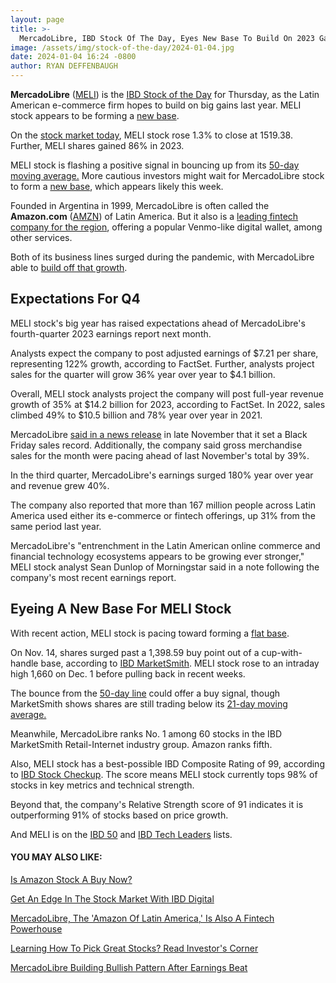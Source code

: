 ```yaml
---
layout: page
title: >-
  MercadoLibre, IBD Stock Of The Day, Eyes New Base To Build On 2023 Gains
image: /assets/img/stock-of-the-day/2024-01-04.jpg
date: 2024-01-04 16:24 -0800
author: RYAN DEFFENBAUGH
---
```







**MercadoLibre** ([MELI](https://research.investors.com/quote.aspx?symbol=MELI)) is the [IBD Stock of the Day](https://www.investors.com/category/research/ibd-stock-of-the-day/) for Thursday, as the Latin American e-commerce firm hopes to build on big gains last year. MELI stock appears to be forming a [new base](https://www.investors.com/ibd-university/how-to-buy/bases-overview-1/).


On the [stock market today](https://www.investors.com/news/stock-market-today-stock-market-news/?), MELI stock rose 1.3% to close at 1519.38. Further, MELI shares gained 86% in 2023.


MELI stock is flashing a positive signal in bouncing up from its [50-day moving average.](https://www.investors.com/how-to-invest/investors-corner/the-basics-use-the-50-day-moving-average-to-pinpoint-opportunity-or-risk/) More cautious investors might wait for MercadoLibre stock to form a [new base](https://www.investors.com/how-to-invest/investors-corner/investor-basics-why-learning-base-patterns-gets-the-ball-rolling/), which appears likely this week.


Founded in Argentina in 1999, MercadoLibre is often called the **Amazon.com** ([AMZN](https://research.investors.com/quote.aspx?symbol=AMZN)) of Latin America. But it also is a [leading fintech company for the region](https://www.investors.com/research/the-new-america/meli-stock-mercadolibre-growth-powered-by-ecommerce-fintech/), offering a popular Venmo-like digital wallet, among other services.


Both of its business lines surged during the pandemic, with MercadoLibre able to [build off that growth](https://www.investors.com/research/the-new-america/meli-stock-mercadolibre-growth-powered-by-ecommerce-fintech/).


Expectations For Q4
-------------------


MELI stock's big year has raised expectations ahead of MercadoLibre's fourth-quarter 2023 earnings report next month.


Analysts expect the company to post adjusted earnings of $7.21 per share, representing 122% growth, according to FactSet. Further, analysts project sales for the quarter will grow 36% year over year to $4.1 billion.


Overall, MELI stock analysts project the company will post full-year revenue growth of 35% at $14.2 billion for 2023, according to FactSet. In 2022, sales climbed 49% to $10.5 billion and 78% year over year in 2021.


MercadoLibre [said in a news release](https://www.investors.com/news/technology/amazon-shopify-lead-e-commerce-stocks-higher-on-record-black-friday-sales/) in late November that it set a Black Friday sales record. Additionally, the company said gross merchandise sales for the month were pacing ahead of last November's total by 39%.


In the third quarter, MercadoLibre's earnings surged 180% year over year and revenue grew 40%.


The company also reported that more than 167 million people across Latin America used either its e-commerce or fintech offerings, up 31% from the same period last year.


MercadoLibre's "entrenchment in the Latin American online commerce and financial technology ecosystems appears to be growing ever stronger," MELI stock analyst Sean Dunlop of Morningstar said in a note following the company's most recent earnings report.


Eyeing A New Base For MELI Stock
--------------------------------


With recent action, MELI stock is pacing toward forming a [flat base](https://www.investors.com/how-to-invest/investors-corner/chart-patterns-flat-base-dull-trade-positive-action/).


On Nov. 14, shares surged past a 1,398.59 buy point out of a cup-with-handle base, according to [IBD MarketSmith](https://marketsmith.investors.com/). MELI stock rose to an intraday high 1,660 on Dec. 1 before pulling back in recent weeks.


The bounce from the [50-day line](https://www.investors.com/how-to-invest/investors-corner/the-basics-use-the-50-day-moving-average-to-pinpoint-opportunity-or-risk/) could offer a buy signal, though MarketSmith shows shares are still trading below its [21-day moving average.](https://www.investors.com/how-to-invest/investors-corner/how-to-trade-stocks-using-21-day-exponential-moving-average/)


Meanwhile, MercadoLibre ranks No. 1 among 60 stocks in the IBD MarketSmith Retail-Internet industry group. Amazon ranks fifth.


Also, MELI stock has a best-possible IBD Composite Rating of 99, according to [IBD Stock Checkup](https://research.investors.com/stock-checkup/nasdaq-mercadolibre-meli.aspx#). The score means MELI stock currently tops 98% of stocks in key metrics and technical strength.


Beyond that, the company's Relative Strength score of 91 indicates it is outperforming 91% of stocks based on price growth.


And MELI is on the [IBD 50](https://research.investors.com/stock-lists/ibd-50/) and [IBD Tech Leaders](https://www.investors.com/data-tables/ibd-tech-leaders-jan-03-2024/) lists.


#### **YOU MAY ALSO LIKE:**


[Is Amazon Stock A Buy Now?](https://www.investors.com/news/technology/is-amazon-stock-buy-now-amzn/)


[Get An Edge In The Stock Market With IBD Digital](https://get.investors.com/ibd/?src=APA1BQ)


[MercadoLibre, The 'Amazon Of Latin America,' Is Also A Fintech Powerhouse](https://www.investors.com/research/the-new-america/meli-stock-mercadolibre-growth-powered-by-ecommerce-fintech/)


[Learning How To Pick Great Stocks? Read Investor's Corner](https://www.investors.com/category/how-to-invest/investors-corner/)


[MercadoLibre Building Bullish Pattern After Earnings Beat](https://www.investors.com/research/ibd-stock-of-the-day/mercadolibre-building-bullish-pattern-after-earnings-beat/)




